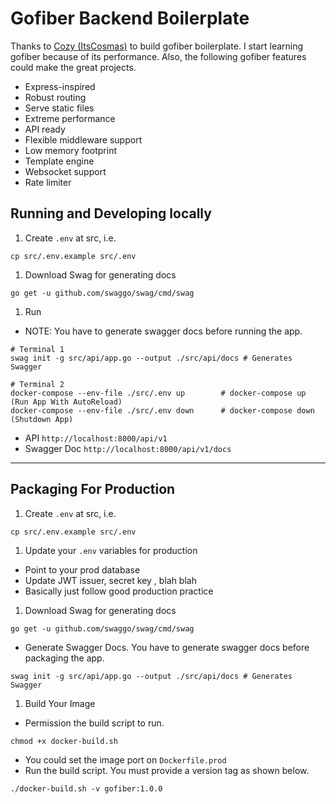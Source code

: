 # Gofiber Backend Boilerplate
Thanks to [Cozy (ItsCosmas)](https://github.com/ItsCosmas) to build gofiber boilerplate. I start learning gofiber because of its performance.
Also, the following gofiber features could make the great projects.
- Express-inspired
- Robust routing
- Serve static files
- Extreme performance
- API ready
- Flexible middleware support
- Low memory footprint
- Template engine
- Websocket support
- Rate limiter

Running and Developing locally
------------------------------

1.  Create `.env` at src, i.e.

```source-shell
cp src/.env.example src/.env
```

1.  Download Swag for generating docs

```source-shell
go get -u github.com/swaggo/swag/cmd/swag
```

1.  Run

-   NOTE: You have to generate swagger docs before running the app.

```source-shell
# Terminal 1
swag init -g src/api/app.go --output ./src/api/docs # Generates Swagger

# Terminal 2
docker-compose --env-file ./src/.env up        # docker-compose up (Run App With AutoReload)
docker-compose --env-file ./src/.env down      # docker-compose down (Shutdown App)
```

-   API `http://localhost:8000/api/v1`
-   Swagger Doc `http://localhost:8000/api/v1/docs`

* * * * *

[](https://github.com/ItsCosmas/gofiber-boilerplate?ref=https://githubhelp.com#packaging-for-production)Packaging For Production
--------------------------------------------------------------------------------------------------------------------------------

1.  Create `.env` at src, i.e.

```source-shell
cp src/.env.example src/.env
```

1.  Update your `.env` variables for production

-   Point to your prod database
-   Update JWT issuer, secret key , blah blah
-   Basically just follow good production practice

1.  Download Swag for generating docs

```source-shell
go get -u github.com/swaggo/swag/cmd/swag
```

-   Generate Swagger Docs. You have to generate swagger docs before packaging the app.

```source-shell
swag init -g src/api/app.go --output ./src/api/docs # Generates Swagger
```

1.  Build Your Image

-   Permission the build script to run.

```
chmod +x docker-build.sh

```

-   You could set the image port on `Dockerfile.prod`
-   Run the build script. You must provide a version tag as shown below.

```
./docker-build.sh -v gofiber:1.0.0
```
